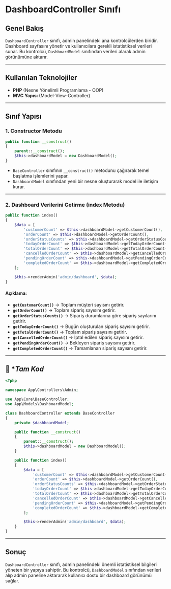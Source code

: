 # DashboardController Sınıfı 

## Genel Bakış

`DashboardController` sınıfı, admin panelindeki ana kontrolcülerden biridir. Dashboard sayfasını yönetir ve kullanıcılara gerekli istatistiksel verileri sunar.
Bu kontrolcü, `DashboardModel` sınıfından verileri alarak admin görünümüne aktarır.

---

## Kullanılan Teknolojiler
- **PHP** (Nesne Yönelimli Programlama - OOP)
- **MVC Yapısı** (Model-View-Controller)

---

## Sınıf Yapısı

### **1. Constructor Metodu**

```php
public function __construct()
{
    parent::__construct();
    $this->dashboardModel = new DashboardModel();
}
```

- `BaseController` sınıfının `__construct()` metodunu çağırarak temel başlatma işlemlerini yapar.
- `DashboardModel` sınıfından yeni bir nesne oluşturarak model ile iletişim kurar.

---

### **2. Dashboard Verilerini Getirme (index Metodu)**

```php
public function index()
{
    $data = [
        'customerCount' => $this->dashboardModel->getCustomerCount(),
        'orderCount' => $this->dashboardModel->getOrderCount(),
        'orderStatusCounts' => $this->dashboardModel->getOrderStatusCounts(),
        'todayOrderCount' => $this->dashboardModel->getTodayOrderCount(),
        'totalOrderCount' => $this->dashboardModel->getTotalOrderCount(),
        'cancelledOrderCount' => $this->dashboardModel->getCancelledOrderCount(),
        'pendingOrderCount' => $this->dashboardModel->getPendingOrderCount(),
        'completedOrderCount' => $this->dashboardModel->getCompletedOrderCount()
    ];

    $this->renderAdmin('admin/dashboard', $data);
}
```

#### **Açıklama:**

- **`getCustomerCount()`** → Toplam müşteri sayısını getirir.
- **`getOrderCount()`** → Toplam sipariş sayısını getirir.
- **`getOrderStatusCounts()`** → Sipariş durumlarına göre sipariş sayılarını getirir.
- **`getTodayOrderCount()`** → Bugün oluşturulan sipariş sayısını getirir.
- **`getTotalOrderCount()`** → Toplam sipariş sayısını getirir.
- **`getCancelledOrderCount()`** → İptal edilen sipariş sayısını getirir.
- **`getPendingOrderCount()`** → Bekleyen sipariş sayısını getirir.
- **`getCompletedOrderCount()`** → Tamamlanan sipariş sayısını getirir.

---
## 📌 **Tam Kod*

```php
<?php

namespace App\Controllers\Admin;

use App\Core\BaseController;
use App\Models\DashboardModel;

class DashboardController extends BaseController
{
    private $dashboardModel;

    public function __construct()
    {
        parent::__construct();
        $this->dashboardModel = new DashboardModel();
    }

    public function index()
    {
        $data = [
            'customerCount' => $this->dashboardModel->getCustomerCount(),
            'orderCount' => $this->dashboardModel->getOrderCount(),
            'orderStatusCounts' => $this->dashboardModel->getOrderStatusCounts(),
            'todayOrderCount' => $this->dashboardModel->getTodayOrderCount(),
            'totalOrderCount' => $this->dashboardModel->getTotalOrderCount(),
            'cancelledOrderCount' => $this->dashboardModel->getCancelledOrderCount(),
            'pendingOrderCount' => $this->dashboardModel->getPendingOrderCount(),
            'completedOrderCount' => $this->dashboardModel->getCompletedOrderCount()
        ];

        $this->renderAdmin('admin/dashboard', $data);
    }
}

```
---

## **Sonuç**

`DashboardController` sınıfı, admin panelindeki önemli istatistiksel bilgileri yöneten bir yapıya sahiptir. Bu kontrolcü, `DashboardModel` sınıfından verileri alıp admin paneline aktararak kullanıcı dostu bir dashboard görünümü sağlar.

